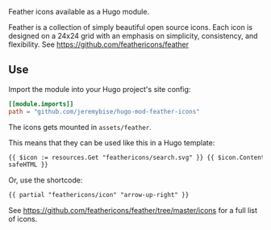 Feather icons available as a Hugo module.

Feather is a collection of simply beautiful open source icons. Each icon is designed on a 24x24 grid with an emphasis on simplicity, consistency, and flexibility. See https://github.com/feathericons/feather

## Use

Import the module into your Hugo project's site config:

```toml
[[module.imports]]
path = "github.com/jeremybise/hugo-mod-feather-icons"
```

The icons gets mounted in `assets/feather`.

This means that they can be used like this in a Hugo template:

```html
{{ $icon := resources.Get "feathericons/search.svg" }} {{ $icon.Content |
safeHTML }}
```

Or, use the shortcode:

```html
{{ partial "feathericons/icon" "arrow-up-right" }}
```

See https://github.com/feathericons/feather/tree/master/icons for a full list of icons.

